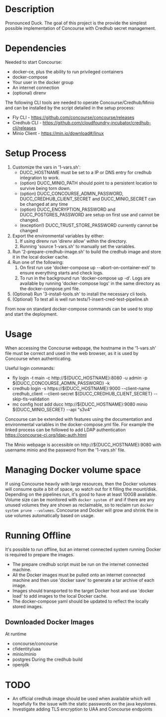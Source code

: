 # Description
Pronounced Duck.
The goal of this project is the provide the simplest possible implementation of Concourse with Credhub secret management.

# Dependencies
Needed to start Concourse:
- docker-ce, plus the ability to run privileged containers
- docker-compose
- Your user in the docker group
- An internet connection
- (optional) direnv

The following CLI tools are needed to operate Concourse/Credhub/Minio and can be installed by the script detailed in the setup process:
- Fly CLI - https://github.com/concourse/concourse/releases
- Credhub CLI - https://github.com/cloudfoundry-incubator/credhub-cli/releases
- Minio Client - https://min.io/download#/linux

# Setup Process
1. Customize the vars in '1-vars.sh':
   - DUCC_HOSTNAME must be set to a IP or DNS entry for credhub integration to work.
   - (option) DUCC_MINIO_PATH should point to a persistent location to survive being torn down.
   - (option) DUCC_CONCOURSE_ADMIN_PASSWORD, DUCC_CREDHUB_CLIENT_SECRET and DUCC_MINIO_SECRET can be changed at any time
   - (option) DUCC_ENCRYPTION_PASSWORD and DUCC_POSTGRES_PASSWORD are setup on first use and cannot be changed.
   - (exception!) DUCC_TRUST_STORE_PASSWORD currently cannot be changed
2. Export the environmental variables by either:
   1. If using direnv run 'direnv allow' within the directory.
   2. Running 'source 1-vars.sh' to manually set the variables.
3. Run '2-prepare-credhub-image.sh' to build the credhub image and store it in the local docker cache.
4. Run one of the following:
   1. On first run use 'docker-compose up --abort-on-container-exit'  to ensure everything starts and check logs.
   2. To run in the background run 'docker-compose up -d'. 
      Logs are available by running 'docker-compose logs' in the same directory as the docker-compose.yml file.
5. (Optional) Run '3-install-tools.sh' to install the necessary cli tools.
6. (Optional) To test all is well run tests/1-insert-cred-test-pipeline.sh

From now on standard docker-compose commands can be used to stop and start the deployment.

# Usage
When accessing the Concourse webpage, the hostname in the '1-vars.sh' file  must be correct and used in the web browser, as it is used by Concourse when authenticating.

Useful login commands:
- fly login -t main -c http://${DUCC_HOSTNAME}:8080 -u admin -p ${DUCC_CONCOURSE_ADMIN_PASSWORD} -k
- credhub login -s https://${DUCC_HOSTNAME}:9000 --client-name credhub_client --client-secret ${DUCC_CREDHUB_CLIENT_SECRET} --skip-tls-validation
- mc config host add ducc http://${DUCC_HOSTNAME}:9080 minio ${DUCC_MINIO_SECRET} --api "s3v4"

Concourse can be extended with features using the documentation and environmental variables in the docker-compose.yml file. For example the linked process can be followed to add LDAP authentication https://concourse-ci.org/ldap-auth.html

The Minio webpage is accessible on http://${DUCC_HOSTNAME}:9080 with username minio and the password from the '1-vars.sh' file.

# Managing Docker volume space
If using Concourse heavily with large resources, then the Docker volumes will consume quite a bit of space, so watch out for it filling the mount/disk. Depending on the pipelines run, it's good to have at least 100GB available. Volume size can be monitored with `docker system df` and if there are any unused volumes they are shown as reclaimable, so to reclaim run `docker system prune --volumes`. Concourse and Docker will grow and shrink the in use volumes automatically based on usage.

# Running Offline
It's possible to run offline, but an internet connected system running Docker is required to prepare the images.
- The prepare credhub script must be run on the internet connected machine.
- All the Docker images must be pulled onto an internet connected machine and then use 'docker save' to generate a tar archive of each image. 
- Images should transported to the target Docker host and use 'docker load' to add images to the local Docker cache. 
- The docker-compose yaml should be updated to reflect the locally stored images. 

## Downloaded Docker Images
At runtime
- concourse/concourse
- cfidentity/uaa
- minio/minio
- postgres
During the credhub build
- openjdk

# TODO
- An official credhub image should be used when available which will hopefully fix the issue with the static passwords on the java keystores.
- Investigate adding TLS encryption to UAA and Concourse endpoints
